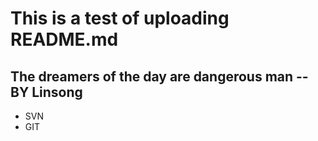 # This is a test of uploading README.md
## The dreamers of the day are dangerous man --BY Linsong

- SVN
- GIT